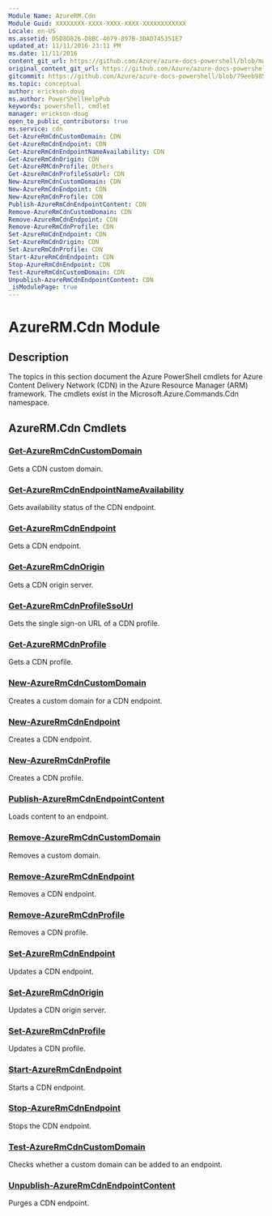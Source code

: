 ```yaml
---
Module Name: AzureRM.Cdn
Module Guid: XXXXXXXX-XXXX-XXXX-XXXX-XXXXXXXXXXXX
Locale: en-US
ms.assetid: D5D8D826-D8BC-4079-897B-3DAD745351E7
updated_at: 11/11/2016 23:11 PM
ms.date: 11/11/2016
content_git_url: https://github.com/Azure/azure-docs-powershell/blob/master/azureps-cmdlets-docs/ResourceManager/AzureRM.Cdn/v1.0.6/AzureRM.Cdn.md
original_content_git_url: https://github.com/Azure/azure-docs-powershell/blob/master/azureps-cmdlets-docs/ResourceManager/AzureRM.Cdn/v1.0.6/AzureRM.Cdn.md
gitcommit: https://github.com/Azure/azure-docs-powershell/blob/79eeb985ea480979357fb4695832a0c3d29a48bf
ms.topic: conceptual
author: erickson-doug
ms.author: PowerShellHelpPub
keywords: powershell, cmdlet
manager: erickson-doug
open_to_public_contributors: true
ms.service: cdn
Get-AzureRmCdnCustomDomain: CDN
Get-AzureRmCdnEndpoint: CDN
Get-AzureRmCdnEndpointNameAvailability: CDN
Get-AzureRmCdnOrigin: CDN
Get-AzureRMCdnProfile: Others
Get-AzureRmCdnProfileSsoUrl: CDN
New-AzureRmCdnCustomDomain: CDN
New-AzureRmCdnEndpoint: CDN
New-AzureRmCdnProfile: CDN
Publish-AzureRmCdnEndpointContent: CDN
Remove-AzureRmCdnCustomDomain: CDN
Remove-AzureRmCdnEndpoint: CDN
Remove-AzureRmCdnProfile: CDN
Set-AzureRmCdnEndpoint: CDN
Set-AzureRmCdnOrigin: CDN
Set-AzureRmCdnProfile: CDN
Start-AzureRmCdnEndpoint: CDN
Stop-AzureRmCdnEndpoint: CDN
Test-AzureRmCdnCustomDomain: CDN
Unpublish-AzureRmCdnEndpointContent: CDN
_isModulePage: true
---
```


# AzureRM.Cdn Module
## Description
The topics in this section document the Azure PowerShell cmdlets for Azure Content Delivery Network (CDN) in the Azure Resource Manager (ARM) framework. The cmdlets exist in the Microsoft.Azure.Commands.Cdn namespace.

## AzureRM.Cdn Cmdlets
### [Get-AzureRmCdnCustomDomain](./Get-AzureRmCdnCustomDomain.md)
Gets a CDN custom domain.


### [Get-AzureRmCdnEndpointNameAvailability](./Get-AzureRmCdnEndpointNameAvailability.md)
Gets availability status of the CDN endpoint.


### [Get-AzureRmCdnEndpoint](./Get-AzureRmCdnEndpoint.md)
Gets a CDN endpoint.


### [Get-AzureRmCdnOrigin](./Get-AzureRmCdnOrigin.md)
Gets a CDN origin server.


### [Get-AzureRmCdnProfileSsoUrl](./Get-AzureRmCdnProfileSsoUrl.md)
Gets the single sign-on URL of a CDN profile.


### [Get-AzureRMCdnProfile](./Get-AzureRMCdnProfile.md)
Gets a CDN profile.


### [New-AzureRmCdnCustomDomain](./New-AzureRmCdnCustomDomain.md)
Creates a custom domain for a CDN endpoint.


### [New-AzureRmCdnEndpoint](./New-AzureRmCdnEndpoint.md)
Creates a CDN endpoint.


### [New-AzureRmCdnProfile](./New-AzureRmCdnProfile.md)
Creates a CDN profile.


### [Publish-AzureRmCdnEndpointContent](./Publish-AzureRmCdnEndpointContent.md)
Loads content to an endpoint.


### [Remove-AzureRmCdnCustomDomain](./Remove-AzureRmCdnCustomDomain.md)
Removes a custom domain.


### [Remove-AzureRmCdnEndpoint](./Remove-AzureRmCdnEndpoint.md)
Removes a CDN endpoint.


### [Remove-AzureRmCdnProfile](./Remove-AzureRmCdnProfile.md)
Removes a CDN profile.


### [Set-AzureRmCdnEndpoint](./Set-AzureRmCdnEndpoint.md)
Updates a CDN endpoint.


### [Set-AzureRmCdnOrigin](./Set-AzureRmCdnOrigin.md)
Updates a CDN origin server.


### [Set-AzureRmCdnProfile](./Set-AzureRmCdnProfile.md)
Updates a CDN profile.


### [Start-AzureRmCdnEndpoint](./Start-AzureRmCdnEndpoint.md)
Starts a CDN endpoint.


### [Stop-AzureRmCdnEndpoint](./Stop-AzureRmCdnEndpoint.md)
Stops the CDN endpoint.


### [Test-AzureRmCdnCustomDomain](./Test-AzureRmCdnCustomDomain.md)
Checks whether a custom domain can be added to an endpoint.


### [Unpublish-AzureRmCdnEndpointContent](./Unpublish-AzureRmCdnEndpointContent.md)
Purges a CDN endpoint.



